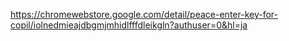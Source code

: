 https://chromewebstore.google.com/detail/peace-enter-key-for-copil/iolnedmieajdbgmjmhidlfffdleikgln?authuser=0&hl=ja
